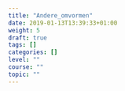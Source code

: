 ```yaml
---
title: "Andere_omvormen"
date: 2019-01-13T13:39:33+01:00
weight: 5
draft: true
tags: []
categories: []
level: ""
course: ""
topic: ""
---
```


